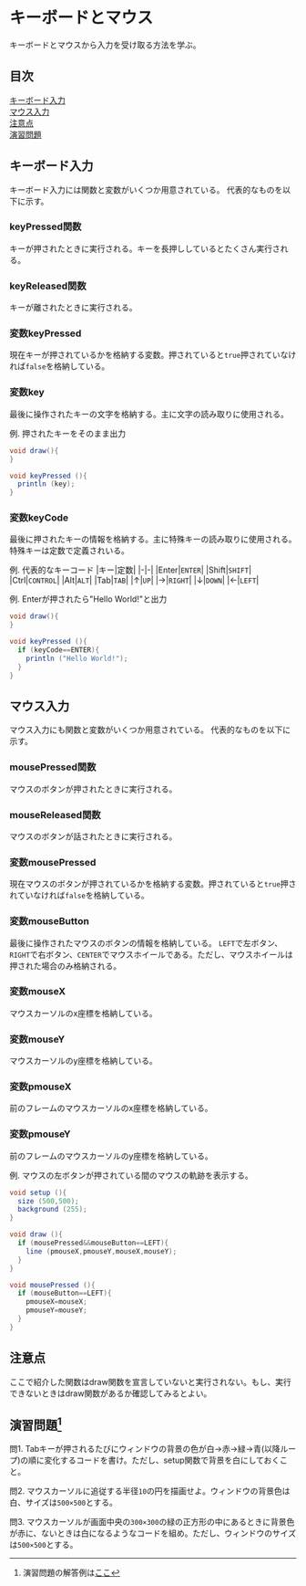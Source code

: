 # キーボードとマウス
キーボードとマウスから入力を受け取る方法を学ぶ。

## 目次
[キーボード入力](#キーボード入力)  
[マウス入力](#マウス入力)  
[注意点](#注意点)  
[演習問題](#演習問題1)

## キーボード入力
キーボード入力には関数と変数がいくつか用意されている。
代表的なものを以下に示す。

### keyPressed関数
キーが押されたときに実行される。キーを長押ししているとたくさん実行される。

### keyReleased関数
キーが離されたときに実行される。

### 変数keyPressed
現在キーが押されているかを格納する変数。押されていると`true`押されていなければ`false`を格納している。

### 変数key
最後に操作されたキーの文字を格納する。主に文字の読み取りに使用される。

例. 押されたキーをそのまま出力
```java
void draw(){
}

void keyPressed (){
  println (key);
}
```

### 変数keyCode
最後に押されたキーの情報を格納する。主に特殊キーの読み取りに使用される。特殊キーは定数で定義されいる。

例. 代表的なキーコード
|キー|定数|
|-|-|
|Enter|`ENTER`|
|Shift|`SHIFT`|
|Ctrl|`CONTROL`|
|Alt|`ALT`|
|Tab|`TAB`|
|↑|`UP`|
|→|`RIGHT`|
|↓|`DOWN`|
|←|`LEFT`|

例. Enterが押されたら"Hello World!"と出力
```java
void draw(){
}

void keyPressed (){
  if (keyCode==ENTER){
    println ("Hello World!");
  }
}
```

## マウス入力
マウス入力にも関数と変数がいくつか用意されている。
代表的なものを以下に示す。

### mousePressed関数
マウスのボタンが押されたときに実行される。

### mouseReleased関数
マウスのボタンが話されたときに実行される。

### 変数mousePressed
現在マウスのボタンが押されているかを格納する変数。押されていると`true`押されていなければ`false`を格納している。

### 変数mouseButton
最後に操作されたマウスのボタンの情報を格納している。
`LEFT`で左ボタン、`RIGHT`で右ボタン、`CENTER`でマウスホイールである。ただし、マウスホイールは押された場合のみ格納される。

### 変数mouseX
マウスカーソルのx座標を格納している。

### 変数mouseY
マウスカーソルのy座標を格納している。

### 変数pmouseX
前のフレームのマウスカーソルのx座標を格納している。

### 変数pmouseY
前のフレームのマウスカーソルのy座標を格納している。


例. マウスの左ボタンが押されている間のマウスの軌跡を表示する。
```java
void setup (){
  size (500,500);
  background (255);
}

void draw (){
  if (mousePressed&&mouseButton==LEFT){
    line (pmouseX,pmouseY,mouseX,mouseY);
  }
}

void mousePressed (){
  if (mouseButton==LEFT){
    pmouseX=mouseX;
    pmouseY=mouseY;
  }
}
```

## 注意点
ここで紹介した関数はdraw関数を宣言していないと実行されない。もし、実行できないときはdraw関数があるか確認してみるとよい。

## 演習問題[^1]
問1. Tabキーが押されるたびにウィンドウの背景の色が白→赤→緑→青(以降ループ)の順に変化するコードを書け。ただし、setup関数で背景を白にしておくこと。

問2. マウスカーソルに追従する半径`10`の円を描画せよ。ウィンドウの背景色は白、サイズは`500×500`とする。

問3. マウスカーソルが画面中央の`300×300`の緑の正方形の中にあるときに背景色が赤に、ないときは白になるようなコードを組め。ただし、ウィンドウのサイズは`500×500`とする。

[^1]: 演習問題の解答例は[ここ](answers.md)